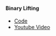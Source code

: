 #### Binary Lifting
  * [Code](https://github.com/SanjayYr/coding/blob/master/BinaryLifting.java)
  * [Youtube Video](https://www.youtube.com/watch?v=w56Qe5wEr2I)
